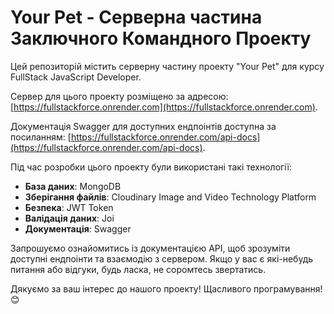 # Your Pet - Серверна частина Заключного Командного Проекту

Цей репозиторій містить серверну частину проекту "Your Pet" для курсу FullStack JavaScript Developer.

Сервер для цього проекту розміщено за адресою: [https://fullstackforce.onrender.com](https://fullstackforce.onrender.com).

Документація Swagger для доступних ендпоінтів доступна за посиланням: [https://fullstackforce.onrender.com/api-docs](https://fullstackforce.onrender.com/api-docs).

Під час розробки цього проекту були використані такі технології:

- **База даних**: MongoDB
- **Зберігання файлів**: Cloudinary Image and Video Technology Platform
- **Безпека**: JWT Token
- **Валідація даних**: Joi
- **Документація**: Swagger

Запрошуємо ознайомитись із документацією API, щоб зрозуміти доступні ендпоінти та взаємодію з сервером. Якщо у вас є які-небудь питання або відгуки, будь ласка, не соромтесь звертатись.

Дякуємо за ваш інтерес до нашого проекту! Щасливого програмування! 😊
